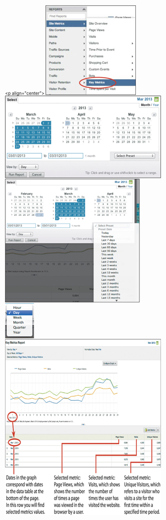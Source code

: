 <p align="center">
<img src="images/Ch10-T01-sa.jpg" height=289><br>
<img src="images/Ch10-T01-sb.jpg" height=266><br>
<img src="images/Ch10-T01-sc.jpg" height=399><br>
<img src="images/Ch10-T01-sd.jpg" height=113><br>
<img src="images/Ch10-T01-se.jpg" height=569><br>
</p>

